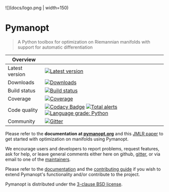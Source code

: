 ![](docs/logo.png | width=150)

# Pymanopt

> A Python toolbox for optimization on Riemannian manifolds with support for
> automatic differentiation

| Overview |   |
| -------- | - |
| Latest version | [![Latest version](https://badge.fury.io/py/pymanopt.svg)](https://badge.fury.io/py/pymanopt) |
| Downloads | [![Downloads](https://static.pepy.tech/personalized-badge/pymanopt?period=total&units=international_system&left_color=grey&right_color=green&left_text=Downloads)](https://pepy.tech/project/pymanopt) |
| Build status | [![Build status](https://github.com/pymanopt/pymanopt/actions/workflows/run_tests.yml/badge.svg)](https://github.com/pymanopt/pymanopt/actions/workflows/run_tests.yml) |
| Coverage | [![Coverage](https://coveralls.io/repos/github/pymanopt/pymanopt/badge.svg?branch=master)](https://coveralls.io/github/pymanopt/pymanopt?branch=master) |
| Code quality | [![Codacy Badge](https://app.codacy.com/project/badge/Grade/6de2ef56791d4c3b8eb991f66e250a28)](https://www.codacy.com/gh/pymanopt/pymanopt/dashboard?utm_source=github.com&amp;utm_medium=referral&amp;utm_content=pymanopt/pymanopt&amp;utm_campaign=Badge_Grade) [![Total alerts](https://img.shields.io/lgtm/alerts/g/pymanopt/pymanopt.svg?logo=lgtm&logoWidth=18)](https://lgtm.com/projects/g/pymanopt/pymanopt/alerts/) [![Language grade: Python](https://img.shields.io/lgtm/grade/python/g/pymanopt/pymanopt.svg?logo=lgtm&logoWidth=18)](https://lgtm.com/projects/g/pymanopt/pymanopt/context:python) |
| Community | [![Gitter](https://badges.gitter.im/pymanopt/pymanopt.svg)](https://gitter.im/pymanopt/pymanopt?utm_source=badge&utm_medium=badge&utm_campaign=pr-badge&utm_content=badge) |

Please refer to the **documentation at [pymanopt.org](https://pymanopt.org)**
and this [JMLR paper](http://www.jmlr.org/papers/v17/16-177.html) to get
started with optimization on manifolds using Pymanopt.

We encourage users and developers to report problems, request features,
ask for help, or leave general comments either here on github,
[gitter](https://gitter.im/pymanopt/pymanopt), or via email to one of the
[maintainers](MAINTAINERS).

Please refer to the [documentation](https://pymanopt.org/docs/) and the
[contributing guide](CONTRIBUTING.md) if you wish to extend Pymanopt's
functionality and/or contribute to the project.

Pymanopt is distributed under the [3-clause BSD license](LICENSE).
